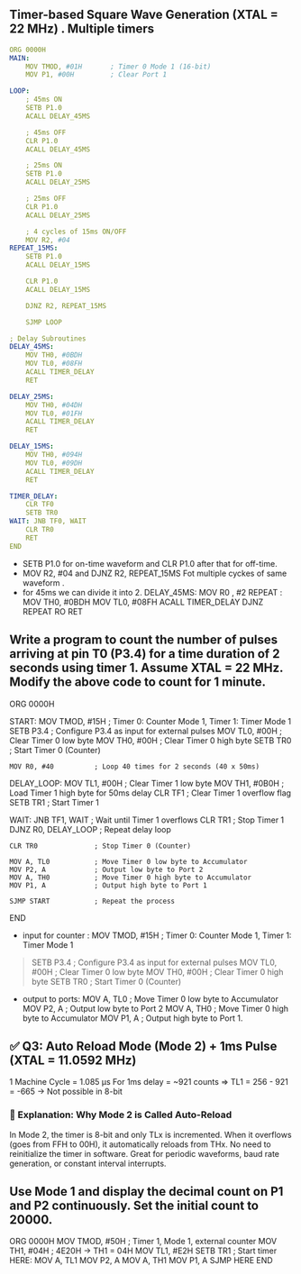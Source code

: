 ## Timer-based Square Wave Generation (XTAL = 22 MHz)  . Multiple timers
```yml
ORG 0000H
MAIN:
    MOV TMOD, #01H       ; Timer 0 Mode 1 (16-bit)
    MOV P1, #00H         ; Clear Port 1

LOOP:
    ; 45ms ON
    SETB P1.0
    ACALL DELAY_45MS

    ; 45ms OFF
    CLR P1.0
    ACALL DELAY_45MS

    ; 25ms ON
    SETB P1.0
    ACALL DELAY_25MS

    ; 25ms OFF
    CLR P1.0
    ACALL DELAY_25MS

    ; 4 cycles of 15ms ON/OFF
    MOV R2, #04
REPEAT_15MS:
    SETB P1.0
    ACALL DELAY_15MS

    CLR P1.0
    ACALL DELAY_15MS

    DJNZ R2, REPEAT_15MS

    SJMP LOOP

; Delay Subroutines
DELAY_45MS:
    MOV TH0, #0BDH
    MOV TL0, #08FH
    ACALL TIMER_DELAY
    RET

DELAY_25MS:
    MOV TH0, #04DH
    MOV TL0, #01FH
    ACALL TIMER_DELAY
    RET

DELAY_15MS:
    MOV TH0, #094H
    MOV TL0, #09DH
    ACALL TIMER_DELAY
    RET

TIMER_DELAY:
    CLR TF0
    SETB TR0
WAIT: JNB TF0, WAIT
    CLR TR0
    RET
END

```

-  SETB P1.0 for on-time waveform and CLR P1.0 after that for off-time.
-   MOV R2, #04
and DJNZ R2, REPEAT_15MS
Fot multiple cyckes of same waveform .
- for 45ms we can divide it into 2.
DELAY_45MS:
    MOV R0 , #2
REPEAT :  
    MOV TH0, #0BDH
    MOV TL0, #08FH
    ACALL TIMER_DELAY
    DJNZ REPEAT RO
    RET

## Write a program to count the number of pulses arriving at pin T0 (P3.4) for a time duration of 2 seconds using timer 1. Assume XTAL = 22 MHz. Modify the above code to count for 1 minute.
ORG 0000H

START:
    MOV TMOD, #15H       ; Timer 0: Counter Mode 1, Timer 1: Timer Mode 1
    SETB P3.4            ; Configure P3.4 as input for external pulses
    MOV TL0, #00H        ; Clear Timer 0 low byte
    MOV TH0, #00H        ; Clear Timer 0 high byte
    SETB TR0             ; Start Timer 0 (Counter)

    MOV R0, #40          ; Loop 40 times for 2 seconds (40 x 50ms)

DELAY_LOOP:
    MOV TL1, #00H        ; Clear Timer 1 low byte
    MOV TH1, #0B0H       ; Load Timer 1 high byte for 50ms delay
    CLR TF1              ; Clear Timer 1 overflow flag
    SETB TR1             ; Start Timer 1

WAIT:
    JNB TF1, WAIT        ; Wait until Timer 1 overflows
    CLR TR1              ; Stop Timer 1
    DJNZ R0, DELAY_LOOP  ; Repeat delay loop

    CLR TR0              ; Stop Timer 0 (Counter)

    MOV A, TL0           ; Move Timer 0 low byte to Accumulator
    MOV P2, A            ; Output low byte to Port 2
    MOV A, TH0           ; Move Timer 0 high byte to Accumulator
    MOV P1, A            ; Output high byte to Port 1

    SJMP START           ; Repeat the process
END

- input for counter :
    MOV TMOD, #15H       ; Timer 0: Counter Mode 1, Timer 1: Timer Mode 1
>    SETB P3.4            ; Configure P3.4 as input for external pulses
    MOV TL0, #00H        ; Clear Timer 0 low byte
    MOV TH0, #00H        ; Clear Timer 0 high byte
    SETB TR0             ; Start Timer 0 (Counter)

-  output to ports:
    MOV A, TL0           ; Move Timer 0 low byte to Accumulator
    MOV P2, A            ; Output low byte to Port 2
    MOV A, TH0           ; Move Timer 0 high byte to Accumulator
    MOV P1, A            ; Output high byte to Port 1.

## ✅ Q3: Auto Reload Mode (Mode 2) + 1ms Pulse (XTAL = 11.0592 MHz)
1 Machine Cycle = 1.085 µs
For 1ms delay = ~921 counts ⇒ TL1 = 256 - 921 = -665 → Not possible in 8-bit

### 📘 Explanation: Why Mode 2 is Called Auto-Reload
In Mode 2, the timer is 8-bit and only TLx is incremented.
When it overflows (goes from FFH to 00H), it automatically reloads from THx.
No need to reinitialize the timer in software.
Great for periodic waveforms, baud rate generation, or constant interval interrupts.

## Use Mode 1 and display the decimal count on P1 and P2 continuously. Set the initial count to 20000.
ORG 0000H
MOV TMOD, #50H        ; Timer 1, Mode 1, external counter
MOV TH1, #04H         ; 4E20H → TH1 = 04H
MOV TL1, #E2H
SETB TR1              ; Start timer
HERE:
    MOV A, TL1
    MOV P2, A
    MOV A, TH1
    MOV P1, A
    SJMP HERE
END
